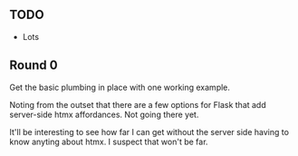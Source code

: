 ## TODO

  * Lots

## Round 0

Get the basic plumbing in place with one working example.

Noting from the outset that there are a few options for Flask
that add server-side htmx affordances. Not going there yet.

It'll be interesting to see how far I can get without the
server side having to know anyting about htmx. I suspect
that won't be far.
